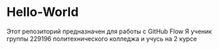 # Hello-World
Этот репозиторий предназначен для работы с GitHub Flow
Я ученик группы 229196 политехнического колледжа и учусь на 2 курсе
